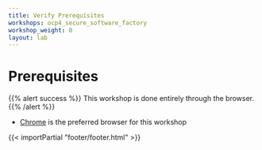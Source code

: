 ```yaml
---
title: Verify Prerequisites
workshops: ocp4_secure_software_factory
workshop_weight: 0
layout: lab
---
```



# Prerequisites


{{% alert success %}}
This workshop is done entirely through the browser.
{{% /alert %}}

- [Chrome][1] is the preferred browser for this workshop

[1]: https://www.google.com/chrome/

{{< importPartial "footer/footer.html" >}}
